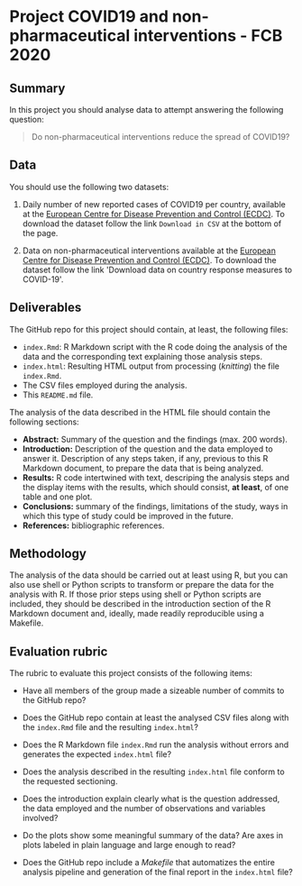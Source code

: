 # Project COVID19 and non-pharmaceutical interventions - FCB 2020

## Summary

In this project you should analyse data to attempt answering the following question:

> Do non-pharmaceutical interventions reduce the spread of COVID19?

## Data

You should use the following two datasets:

1. Daily number of new reported cases of COVID19 per country, available at the
[European Centre for Disease Prevention and Control (ECDC)](https://www.ecdc.europa.eu/en/publications-data/download-todays-data-geographic-distribution-covid-19-cases-worldwide).
To download the dataset follow the link `Download in CSV` at the bottom of the page.

2. Data on non-pharmaceutical interventions available at the
[European Centre for Disease Prevention and Control (ECDC)](https://www.ecdc.europa.eu/en/publications-data/download-data-response-measures-covid-19). To download the dataset follow
the link 'Download data on country response measures to COVID-19'.

## Deliverables

The GitHub repo for this project should contain, at least, the following files:

  * `index.Rmd`: R Markdown script with the R code doing the analysis of the data
    and the corresponding text explaining those analysis steps.
  * `index.html`: Resulting HTML output from processing (_knitting_) the file
    `index.Rmd`.
  * The CSV files employed during the analysis.
  * This `README.md` file.

The analysis of the data described in the HTML file should contain the following
sections:

  * **Abstract:** Summary of the question and the findings (max. 200 words).
  * **Introduction:** Description of the question and the data employed to answer it.
    Description of any steps taken, if any, previous to this R Markdown document,
    to prepare the data that is being analyzed.
  * **Results:** R code intertwined with text, descriping the analysis steps and the
    display items with the results, which should consist, **at least**, of one table
    and one plot.
  * **Conclusions:** summary of the findings, limitations of the study, ways in which
    this type of study could be improved in the future.
  * **References:** bibliographic references.

## Methodology

The analysis of the data should be carried out at least using R, but you can also
use shell or Python scripts to transform or prepare the data for the analysis with
R. If those prior steps using shell or Python scripts are included, they should be
described in the introduction section of the R Markdown document and, ideally,
made readily reproducible using a Makefile.

## Evaluation rubric

The rubric to evaluate this project consists of the following items:

* Have all members of the group made a sizeable number of commits to the GitHub repo?

* Does the GitHub repo contain at least the analysed CSV files along with the
  `index.Rmd` file and the resulting `index.html`?

* Does the R Markdown file `index.Rmd` run the analysis without errors and
  generates the expected `index.html` file?

* Does the analysis described in the resulting `index.html` file conform to
  the requested sectioning.

* Does the introduction explain clearly what is the question addressed, the
  data employed and the number of observations and variables involved?

* Do the plots show some meaningful summary of the data? Are axes in plots
  labeled in plain language and large enough to read?

* Does the GitHub repo include a _Makefile_ that automatizes the entire analysis
  pipeline and generation of the final report in the `index.html` file?
